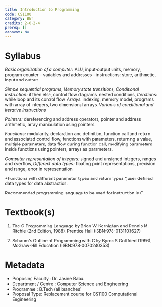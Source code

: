 ```yaml
---
title: Introduction to Programming
code: CS1100
category: BET
credits: 2-0-2-4
prereq: []
consent: No
---
```


# Syllabus 

*Basic organization of a computer:* ALU, input-output units, memory, program counter - variables and
addresses - instructions: store, arithmetic, input and output

*Simple sequential programs*, 
*Memory state transitions*,
*Conditional instruction:* if then else, control flow diagrams, nested conditions,
*Iterations:* while loop and its control flow,
*Arrays:* indexing, memory model, programs with array of integers, two dimensional arrays,
*Variants of conditional and iterative instructions*

*Pointers:* dereferencing and address operators, pointer and address arithmetic, array manipulation using pointers

*Functions:* modularity, declaration and definition, function call and return and associated control flow, functions
with parameters, returning a value, multiple parameters, data flow during function call, modifying
parameters inside functions using pointers, arrays as parameters. 

*Computer representation of integers:* signed and unsigned integers, ranges and overflow,
*Different data types:*  floating point representations, precision and range, error in representation

*Functions with different parameter types and return types *,user defined data types for data abstraction.

Recommended programming language to be used for instruction is C.


# Textbook(s)

1. 	The C Programming Language by 
	Brian W. Kernighan and Dennis M. Ritchie (2nd Edition, 1988), 
	Prentice Hall 
	(ISBN:978-0131103627)

2. 	Schaum's Outline of Programming with C 
	by Byron S Gottfried (1996), 
	McGraw-Hill Education
	(ISBN:978-0070240353)

# Metadata
 
* Proposing Faculty : Dr. Jasine Babu. 
* Department / Centre : Computer Science and Engineering
* Programme : B.Tech (all branches)
* Proposal Type: Replacement course for CS1100 Computational Engineering

